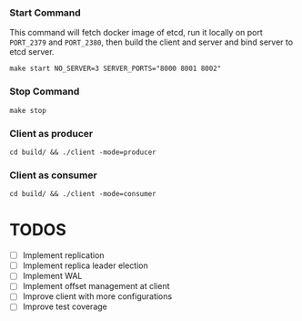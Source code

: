 ### Start Command

This command will fetch docker image of etcd, run it locally on port `PORT_2379` and `PORT_2380`, then build the client and server and bind server to etcd server.

```
make start NO_SERVER=3 SERVER_PORTS="8000 8001 8002"
```

### Stop Command
```
make stop
```

### Client as producer
```
cd build/ && ./client -mode=producer
```

### Client as consumer
```
cd build/ && ./client -mode=consumer
```

# TODOS

- [ ] Implement replication
- [ ] Implement replica leader election
- [ ] Implement WAL
- [ ] Implement offset management at client
- [ ] Improve client with more configurations 
- [ ] Improve test coverage